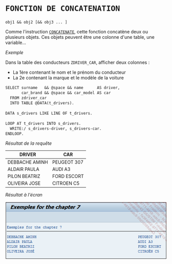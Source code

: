 # **`FONCTION DE CONCATENATION`**

```JS
obj1 && obj2 [&& obj3 ... ]
```

Comme l'instruction [`CONCATENATE`](../../01_Variables/04_concatenate.md), cette fonction concatène deux ou plusieurs objets. Ces objets peuvent être une colonne d'une table, une variable...

_Exemple_

Dans la table des conducteurs `ZDRIVER_CAR`, afficher deux colonnes :

- La 1ère contenant le nom et le prénom du conducteur
- La 2e contenant la marque et le modèle de la voiture

```JS
SELECT surname   && @space && name      AS driver,
       car_brand && @space && car_model AS car
  FROM zdriver_car
  INTO TABLE @DATA(t_drivers).

DATA s_drivers LIKE LINE OF t_drivers.

LOOP AT t_drivers INTO s_drivers.
  WRITE:/ s_drivers-driver, s_drivers-car.
ENDLOOP.
```

_Résultat de la requête_

| **DRIVER**     | **CAR**     |
| -------------- | ----------- |
| DEBBACHE AMINH | PEUGEOT 307 |
| ALDAIR PAULA   | AUDI A3     |
| PILON BEATRIZ  | FORD ESCORT |
| OLIVEIRA JOSE  | CITROEN C5  |

_Résultat à l'écran_

![](../../00_Ressources/09_15_01.png)
